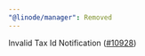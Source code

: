 ```yaml
---
"@linode/manager": Removed
---
```


Invalid Tax Id Notification ([#10928](https://github.com/linode/manager/pull/10928))
